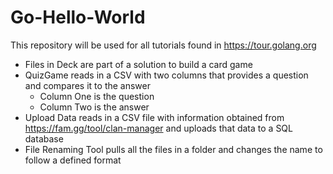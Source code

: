 # Go-Hello-World

This repository will be used for all tutorials found in https://tour.golang.org
 
 * Files in Deck are part of a solution to build a card game
 * QuizGame reads in a CSV with two columns that provides a question and compares it to the answer
    * Column One is the question
    * Column Two is the answer
 * Upload Data reads in a CSV file with information obtained from https://fam.gg/tool/clan-manager and uploads that data to a SQL database
 * File Renaming Tool pulls all the files in a folder and changes the name to follow a defined format